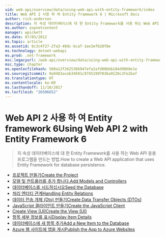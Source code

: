 ```yaml
---
uid: web-api/overview/data/using-web-api-with-entity-framework/index
title: Web API 2 사용 하 여 Entity framework 6 | Microsoft Docs
author: rick-anderson
description: 지 속성 데이터베이스에 대 한 Entity Framework를 사용 하는 Web API 응용 프로그램을 만드는 방법.
ms.author: aspnetcontent
manager: wpickett
ms.date: 07/03/2012
ms.topic: article
ms.assetid: 6c3c4f27-2fa3-49dc-bcaf-1ee3ef620f8e
ms.technology: dotnet-webapi
ms.prod: .net-framework
msc.legacyurl: /web-api/overview/data/using-web-api-with-entity-framework
msc.type: chapter
ms.openlocfilehash: 560a12f2625366947efa2afd00bbb184d9060e1e
ms.sourcegitcommit: 9a9483aceb34591c97451997036a9120c3fe2baf
ms.translationtype: HT
ms.contentlocale: ko-KR
ms.lasthandoff: 11/10/2017
ms.locfileid: "26506652"
---
```

<a name="using-web-api-2-with-entity-framework-6"></a><span data-ttu-id="25a0e-103">Web API 2 사용 하 여 Entity framework 6</span><span class="sxs-lookup"><span data-stu-id="25a0e-103">Using Web API 2 with Entity Framework 6</span></span>
====================
> <span data-ttu-id="25a0e-104">지 속성 데이터베이스에 대 한 Entity Framework를 사용 하는 Web API 응용 프로그램을 만드는 방법.</span><span class="sxs-lookup"><span data-stu-id="25a0e-104">How to create a Web API application that uses Entity Framework for database persistence.</span></span>


- [<span data-ttu-id="25a0e-105">프로젝트 만들기</span><span class="sxs-lookup"><span data-stu-id="25a0e-105">Create the Project</span></span>](part-1.md)
- [<span data-ttu-id="25a0e-106">모델 및 컨트롤러를 추가 합니다.</span><span class="sxs-lookup"><span data-stu-id="25a0e-106">Add Models and Controllers</span></span>](part-2.md)
- [<span data-ttu-id="25a0e-107">데이터베이스를 시드하십시오</span><span class="sxs-lookup"><span data-stu-id="25a0e-107">Seed the Database</span></span>](part-3.md)
- [<span data-ttu-id="25a0e-108">처리 엔터티 관계</span><span class="sxs-lookup"><span data-stu-id="25a0e-108">Handling Entity Relations</span></span>](part-4.md)
- [<span data-ttu-id="25a0e-109">데이터 전송 개체 (Dto) 만들기</span><span class="sxs-lookup"><span data-stu-id="25a0e-109">Create Data Transfer Objects (DTOs)</span></span>](part-5.md)
- [<span data-ttu-id="25a0e-110">JavaScript 클라이언트 만들기</span><span class="sxs-lookup"><span data-stu-id="25a0e-110">Create the JavaScript Client</span></span>](part-6.md)
- [<span data-ttu-id="25a0e-111">Create View (UI)</span><span class="sxs-lookup"><span data-stu-id="25a0e-111">Create the View (UI)</span></span>](part-7.md)
- [<span data-ttu-id="25a0e-112">항목 세부 정보를 표시</span><span class="sxs-lookup"><span data-stu-id="25a0e-112">Display Item Details</span></span>](part-8.md)
- [<span data-ttu-id="25a0e-113">데이터베이스에 새 항목 추가</span><span class="sxs-lookup"><span data-stu-id="25a0e-113">Add a New Item to the Database</span></span>](part-9.md)
- [<span data-ttu-id="25a0e-114">Azure 웹 사이트에 앱을 게시</span><span class="sxs-lookup"><span data-stu-id="25a0e-114">Publish the App to Azure Websites</span></span>](part-10.md)
